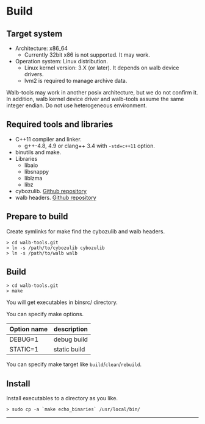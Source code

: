 # Build

## Target system

- Architecture: x86_64
  - Currently 32bit x86 is not supported. It may work.
- Operation system: Linux distribution.
  - Linux kernel version: 3.X (or later). It depends on walb device drivers.
  - lvm2 is required to manage archive data.

Walb-tools may work in another posix architecture,
but we do not confirm it.
In addition, walb kernel device driver and walb-tools
assume the same integer endian.
Do not use heterogeneous environment.

## Required tools and libraries

- C++11 compiler and linker.
  - g++-4.8, 4.9 or clang++ 3.4 with `-std=c++11` option.
- binutils and make.
- Libraries
  - libaio
  - libsnappy
  - liblzma
  - libz
- cybozulib. [Github repository](https://github.com/herumi/cybozulib/)
- walb headers. [Github repository](https://github.com/starpos/walb/)

## Prepare to build

Create symlinks for make find the cybozulib and walb headers.
```
> cd walb-tools.git
> ln -s /path/to/cybozulib cybozulib
> ln -s /path/to/walb walb
```

## Build

```
> cd walb-tools.git
> make
```

You will get executables in binsrc/ directory.

You can specify make options.

| Option name | description  |
|-------------|--------------|
| DEBUG=1     | debug build  |
| STATIC=1    | static build |

You can specify make target like `build`/`clean`/`rebuild`.

## Install

Install executables to a directory as you like.
```
> sudo cp -a `make echo_binaries` /usr/local/bin/
```

-----
